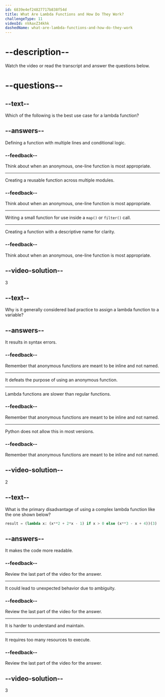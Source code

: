 ```yaml
---
id: 6839e4ef24827717b838f54d
title: What Are Lambda Functions and How Do They Work?
challengeType: 11
videoId: nVAaxZ34khk
dashedName: what-are-lambda-functions-and-how-do-they-work
---
```


# --description--

Watch the video or read the transcript and answer the questions below.

# --questions--

## --text--

Which of the following is the best use case for a lambda function?

## --answers--

Defining a function with multiple lines and conditional logic.

### --feedback--

Think about when an anonymous, one-line function is most appropriate.

---

Creating a reusable function across multiple modules.

### --feedback--

Think about when an anonymous, one-line function is most appropriate.

---

Writing a small function for use inside a `map()` or `filter()` call.

---

Creating a function with a descriptive name for clarity.

### --feedback--

Think about when an anonymous, one-line function is most appropriate.

## --video-solution--

3

## --text--

Why is it generally considered bad practice to assign a lambda function to a variable?

## --answers--

 It results in syntax errors.

### --feedback--

Remember that anonymous functions are meant to be inline and not named.

---

It defeats the purpose of using an anonymous function.

---

Lambda functions are slower than regular functions.

### --feedback--

Remember that anonymous functions are meant to be inline and not named.

---

Python does not allow this in most versions.

### --feedback--

Remember that anonymous functions are meant to be inline and not named.

## --video-solution--

2

## --text--

What is the primary disadvantage of using a complex lambda function like the one shown below?

```py
result = (lambda x: (x**2 + 2*x - 1) if x > 0 else (x**3 - x + 4))(3)
```

## --answers--

It makes the code more readable.

### --feedback--

Review the last part of the video for the answer.

---

It could lead to unexpected behavior due to ambiguity.

### --feedback--

Review the last part of the video for the answer.

---

It is harder to understand and maintain.

---

It requires too many resources to execute.

### --feedback--

Review the last part of the video for the answer.

## --video-solution--

3
